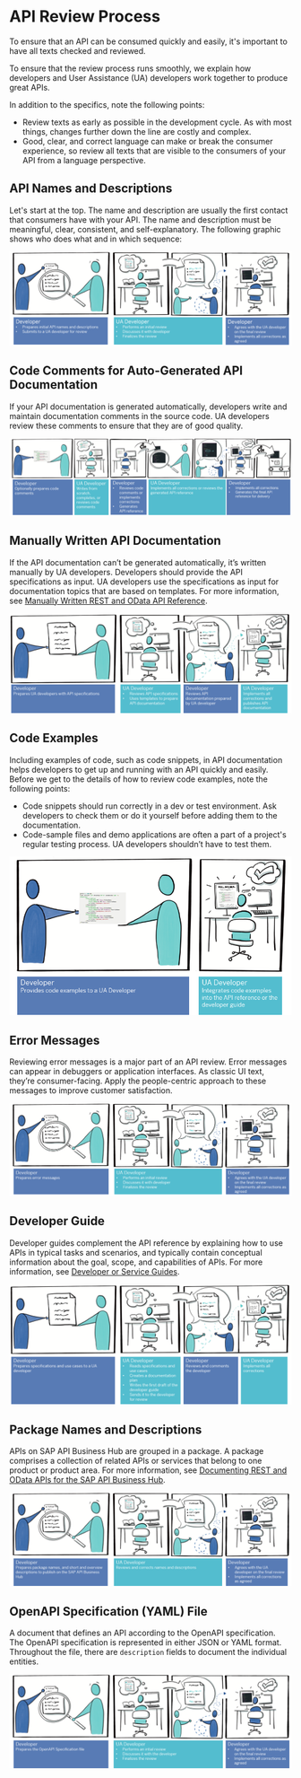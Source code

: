 <!-- loio9c65fd7bed214e9384acb71ae454303b -->

# API Review Process

To ensure that an API can be consumed quickly and easily, it's important to have all texts checked and reviewed.

To ensure that the review process runs smoothly, we explain how developers and User Assistance \(UA\) developers work together to produce great APIs.

In addition to the specifics, note the following points:

-   Review texts as early as possible in the development cycle. As with most things, changes further down the line are costly and complex.
-   Good, clear, and correct language can make or break the consumer experience, so review all texts that are visible to the consumers of your API from a language perspective.



<a name="loio9c65fd7bed214e9384acb71ae454303b__section_dts_24v_lhb"/>

## API Names and Descriptions

Let's start at the top. The name and description are usually the first contact that consumers have with your API. The name and description must be meaningful, clear, consistent, and self-explanatory. The following graphic shows who does what and in which sequence:

![](images/API_Naming_Review_Process_924527b.png)



<a name="loio9c65fd7bed214e9384acb71ae454303b__section_ely_b4v_lhb"/>

## Code Comments for Auto-Generated API Documentation

If your API documentation is generated automatically, developers write and maintain documentation comments in the source code. UA developers review these comments to ensure that they are of good quality.

![](images/Auto-Generated_API_Review_Process_09be870.png)



<a name="loio9c65fd7bed214e9384acb71ae454303b__section_zrt_tf4_ljb"/>

## Manually Written API Documentation

If the API documentation can’t be generated automatically, it’s written manually by UA developers. Developers should provide the API specifications as input. UA developers use the specifications as input for documentation topics that are based on templates. For more information, see [Manually Written REST and OData API Reference](../50-manually-written-rest-and-odata/manually-written-rest-and-odata-api-reference-49b7204.md).

![](images/Manually_Written_API_Process_1bd7e1d.png)



<a name="loio9c65fd7bed214e9384acb71ae454303b__section_wvl_h4v_lhb"/>

## Code Examples

Including examples of code, such as code snippets, in API documentation helps developers to get up and running with an API quickly and easily. Before we get to the details of how to review code examples, note the following points:

-   Code snippets should run correctly in a dev or test environment. Ask developers to check them or do it yourself before adding them to the documentation.
-   Code-sample files and demo applications are often a part of a project's regular testing process. UA developers shouldn’t have to test them.

![](images/Code_Examples_Review_Process_3fb6b98.png)



<a name="loio9c65fd7bed214e9384acb71ae454303b__section_mtf_j4v_lhb"/>

## Error Messages

Reviewing error messages is a major part of an API review. Error messages can appear in debuggers or application interfaces. As classic UI text, they’re consumer-facing. Apply the people-centric approach to these messages to improve customer satisfaction.

![](images/Error_Message_Review_Process_248901e.png)



<a name="loio9c65fd7bed214e9384acb71ae454303b__section_rgh_k4v_lhb"/>

## Developer Guide

Developer guides complement the API reference by explaining how to use APIs in typical tasks and scenarios, and typically contain conceptual information about the goal, scope, and capabilities of APIs. For more information, see [Developer or Service Guides](../60-developer-or-service-guide/developer-or-service-guides-a9cbf5a.md).

![](images/Developer_Guide_Review_Process_a74cf74.png)



<a name="loio9c65fd7bed214e9384acb71ae454303b__section_dyy_qr1_xhb"/>

## Package Names and Descriptions

APIs on SAP API Business Hub are grouped in a package. A package comprises a collection of related APIs or services that belong to one product or product area. For more information, see [Documenting REST and OData APIs for the SAP API Business Hub](../30-rest-and-odata-api-documentation/documenting-rest-and-odata-apis-for-the-sap-api-business-hub-c9b0e18.md).

![](images/Package_Names_Descriptions_Review_7255df8.png)



<a name="loio9c65fd7bed214e9384acb71ae454303b__section_btv_zr1_xhb"/>

## OpenAPI Specification \(YAML\) File

A document that defines an API according to the OpenAPI specification. The OpenAPI specification is represented in either JSON or YAML format. Throughout the file, there are `description` fields to document the individual entities.

 ![](images/Open_API_Specification_File_Review_Process_7e1a51f.png) 

